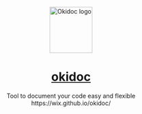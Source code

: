 <p align="center">
  <a href="https://wix.github.io/okidoc/" target="_blank" rel="noopener noreferrer">
    <img width="100" height="108" src="https://github.com/wix/okidoc/raw/master/docs/okidoc.svg?sanitize=true" alt="Okidoc logo">
  </a>
</p>

<h1 align="center">
  <a href="https://wix.github.io/okidoc/" target="_blank" rel="noopener noreferrer">
    okidoc
  </a>
</h1>

<p align="center">
  Tool to document your code easy and flexible
  <br />
  https://wix.github.io/okidoc/
</p>
